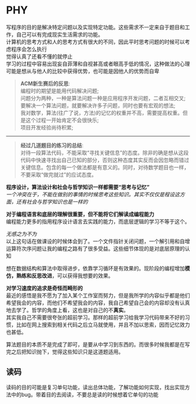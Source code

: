 # PHY
写程序的目的是解决特定问题以及实现特定功能。这些需求不一定来自于题目和工作，自己可以有完成现实生活需求的功能。  
计算机的思考方式和人的思考方式有很大的不同，因此平时思考问题的时候可以考虑程序会怎么执行  
觉得认真了还看不懂的就停止  
学习的过程中容易出现妄自菲薄和自视甚高或者眼高手低的情况，这种做法的心理可能是想从与他人的比较中获得优势，也可能是因他人的优势而自卑  
> **ACM新生赛后的反思**:  
编程时的期望是能用代码解决问题;  
问题分为两种，一种是算法问题一种是应用程序开发问题，二者互相交叉;  
要解决一个算法问题，就要解决许多子问题，同时也要有宏观的想法;   
我对数学，算法(往广了说，方法)的记忆的权重并不高，需要提高权重。但是这个过程一开始肯定不会很快乐;  
项目开发经验尚待积累;   

---
>**经过几道题目的练习的总结**:  
对待一段算法代码，不能采取“寻找关键信息”的态度。除非的确是想从这段代码中快速寻找出自己已知的部分，否则这种态度其实反而会因忽略而错过关键信息。包含的每一个做法都是有意义的。同时，对待数学题目也一样，不要采取“做完就过”的应试态度。

**程序设计，算法设计和社会与哲学知识一样都需要“思考与记忆”**  
*一个冲突在于，不能在做别的事情的时候思考这些知识。其实不仅仅是程设这方面，还有社会与哲学知识也是一样的*

**对于编程语言和底层的理解很重要，但不能将它们解读成编程能力**  
编程能力更多的指用程序设计语言去实践的能力，而底层逻辑的学习不等于这个。  

*无感之为不为*  
以上这句话在做课设的时候体会到了。一个文件指针关闭问题，一个解引用和自增运算符次序问题让我的编程之路有了很多受益。这些细节体现的是对底层原理的认知    

想在数据结构和算法中取得进步，依靠学习循环是有效果的。现阶段的编程增加**模仿，熟练和反思改进**，可以获得我想要的效果。  

**对学习速度的追求是奇怪而畸形的**  
最近的感悟是我不愿为了加入某个工作室而努力，但是我所学的内容似乎都是他们希望我会的内容，而他们不希望我会的内容，我自己希望自己会的内容却没有认真地去学了。哲学的角度上看，这也是对自己的不**真实**。  
其实我自己不需要很夸张的超前学习。那样的超前学习给我学习代码带来不好的习惯，比如在网上搜索到相关代码之后立马就使用，并且不加以思索，因而记忆效力也甚低。  

算法题目的本质不是完成了即可，是要从中学习到东西的。而很多时候我都是在写完之后把知识抛下，觉得这些知识只是这道题适用。  

## 读码
读码的目的可能是复习单句功能，读出总体功能，了解功能如何实现，找出实现方法中的bug。带着目的去阅读，不要总是读的时候想着它单句的功能  